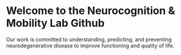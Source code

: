 # Welcome to the Neurocognition & Mobility Lab Github
Our work is committed to understanding, predicting, and preventing neurodegenerative disease to improve functioning and quality of life.
